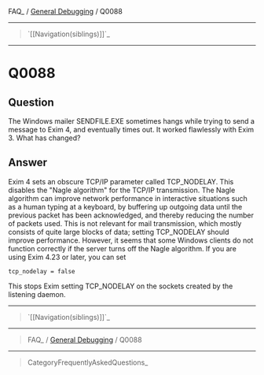 FAQ\_ / [General Debugging](FAQ/General_Debugging) / Q0088

* * * * *

> \`[[Navigation(siblings)]]\`\_

* * * * *

Q0088
=====

Question
--------

The Windows mailer SENDFILE.EXE sometimes hangs while trying to send a
message to Exim 4, and eventually times out. It worked flawlessly with
Exim 3. What has changed?

Answer
------

Exim 4 sets an obscure TCP/IP parameter called TCP\_NODELAY. This
disables the "Nagle algorithm" for the TCP/IP transmission. The Nagle
algorithm can improve network performance in interactive situations such
as a human typing at a keyboard, by buffering up outgoing data until the
previous packet has been acknowledged, and thereby reducing the number
of packets used. This is not relevant for mail transmission, which
mostly consists of quite large blocks of data; setting TCP\_NODELAY
should improve performance. However, it seems that some Windows clients
do not function correctly if the server turns off the Nagle algorithm.
If you are using Exim 4.23 or later, you can set

    tcp_nodelay = false

This stops Exim setting TCP\_NODELAY on the sockets created by the
listening daemon.

* * * * *

> \`[[Navigation(siblings)]]\`\_

* * * * *

> FAQ\_ / [General Debugging](FAQ/General_Debugging) / Q0088

* * * * *

> CategoryFrequentlyAskedQuestions\_

